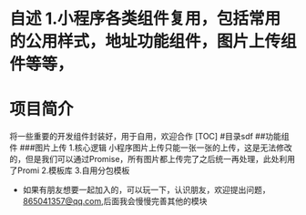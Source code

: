 
自述
1.小程序各类组件复用，包括常用的公用样式，地址功能组件，图片上传组件等等，
=======
# 项目简介
  将一些重要的开发组件封装好，用于自用，欢迎合作
[TOC]
  #目录sdf
  ##功能组件
  ###图片上传
    1.核心逻辑 小程序图片上传只能一张一张的上传，这是无法修改的，但是我们可以通过Promise，所有图片都上传完了之后统一再处理，此处利用了Promi
    2.模板库
    3.自用分包模板



* 如果有朋友想要一起加入的，可以玩一下，认识朋友，欢迎提出问题，865041357@qq.com,后面我会慢慢完善其他的模块

